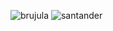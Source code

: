 ![brujula](https://user-images.githubusercontent.com/118344467/202674047-59b019c4-bc48-4c87-87fc-9bf6f6819ee1.jpg)
![santander](https://user-images.githubusercontent.com/118344467/202674414-6247c737-9768-4670-b391-a4efd07f6f95.jpg)
